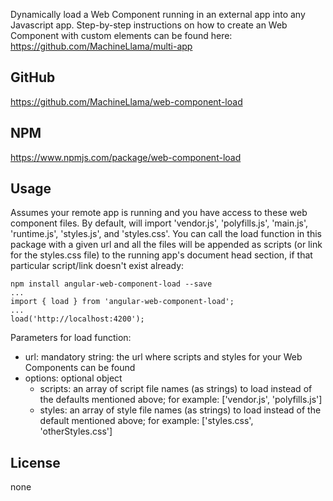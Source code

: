 Dynamically load a Web Component running in an external app into any Javascript app. Step-by-step instructions on how to create an Web Component with custom elements can be found here: https://github.com/MachineLlama/multi-app


## GitHub
https://github.com/MachineLlama/web-component-load

## NPM
https://www.npmjs.com/package/web-component-load

## Usage

Assumes your remote app is running and you have access to these web component files. By default, will import 'vendor.js', 'polyfills.js', 'main.js', 'runtime.js', 'styles.js', and 'styles.css'. You can call the load function in this package with a given url and all the files will be appended as scripts (or link for the styles.css file) to the running app's document head section, if that particular script/link doesn't exist already:

    npm install angular-web-component-load --save
    ...
    import { load } from 'angular-web-component-load';
    ...
    load('http://localhost:4200');

Parameters for load function:
  - url: mandatory string: the url where scripts and styles for your Web Components can be found
  - options: optional object
    - scripts: an array of script file names (as strings) to load instead of the defaults mentioned above; for example: ['vendor.js', 'polyfills.js']
    - styles: an array of style file names (as strings) to load instead of the default mentioned above; for example: ['styles.css', 'otherStyles.css']

## License
none